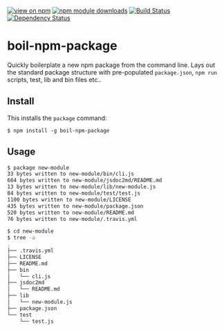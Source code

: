 [![view on npm](http://img.shields.io/npm/v/boil-npm-package.svg)](https://www.npmjs.org/package/boil-npm-package)
[![npm module downloads](http://img.shields.io/npm/dt/boil-npm-package.svg)](https://www.npmjs.org/package/boil-npm-package)
[![Build Status](https://travis-ci.org/75lb/boil-npm-package.svg?branch=master)](https://travis-ci.org/75lb/boil-npm-package)
[![Dependency Status](https://david-dm.org/75lb/boil-npm-package.svg)](https://david-dm.org/75lb/boil-npm-package)

# boil-npm-package
Quickly boilerplate a new npm package from the command line. Lays out the standard package structure with pre-populated `package.json`, `npm run` scripts, test, lib and bin files etc..

## Install
This installs the `package` command:
```
$ npm install -g boil-npm-package
```

## Usage
```sh
$ package new-module
33 bytes written to new-module/bin/cli.js
664 bytes written to new-module/jsdoc2md/README.md
13 bytes written to new-module/lib/new-module.js
84 bytes written to new-module/test/test.js
1100 bytes written to new-module/LICENSE
435 bytes written to new-module/package.json
520 bytes written to new-module/README.md
76 bytes written to new-module/.travis.yml

$ cd new-module
$ tree -a
.
├── .travis.yml
├── LICENSE
├── README.md
├── bin
│   └── cli.js
├── jsdoc2md
│   └── README.md
├── lib
│   └── new-module.js
├── package.json
└── test
    └── test.js
```

